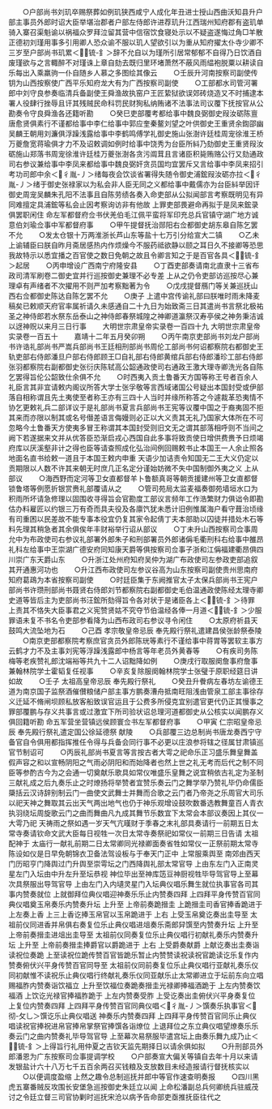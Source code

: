 <!-- { "loadSidebar": true } -->
　　○户部尚书刘玑卒赐祭葬如例玑狭西咸宁人成化年丑进士授山西曲沃知县升户部主事员外郎时诏大臣举堪治郡者户部左侍郎许进荐玑升江西瑞州知府郡有盗玑单骑入寨召渠魁谕以祸福众罗拜泣留其营中信宿饮食寝处示以不疑盗遂悔过角□羊散正德初刘瑾用事多引用卿人恐众谕不服以玑人望欲引以为重从知府擢太仆寺少卿不三岁至户部尚书玑累＜锍-釒＞辞不允自以为瑾所引居常郁郁不自得乃日饮酒自废瑾欲与之言輙醉不对瑾诛上章自劾去既归里环堵萧然不蔽风雨緼袍脱粟以耕读自乐每出入乘羸驹一仆自随乡人慕之多图绘其像云
　　○壬辰升河南按察司副使传钥为山西按察使广西平乐知府龙大有为广西按察司副使
　　○工部都水司管河署郎中刘守良参奏临清兵备副使王舜渔故执窑户王匠絷狱欲误郊砖烧造又不时捕逮本署人役肆行挫辱且讦其残贼民命科罚民财狥私纳贿诸不法事法司议覆下抚按官从公勘奏令守良舜渔各还籍听勘
　　○癸巳吏部覆考都给事中魏良弼御史叚汝砺陈亶唐愈贤俱素行不谨都给事中李仁给事中郭应奎秦鳌刘望之叶供御史王重贤余鍧邵幽吴麟王朝用刘濂俱浮躁浅露给事中李鹤鸣傅学礼御史施山张澍许廷桂周宠徐淮王桥万夔詹宽蒋瑜俱才力不及诏敕调如例时给事中饶秀为台臣所紏乃劾御史王重贤叚汝砺施山郑落书周宠徐淮许廷桂万夔张澍各贪污阘茸且言诸臣积毙贿赂公行又劾通政司右参议兼给事中李凤来都给事中魏良弼奸贪员国均宜罢斥又言给事中李凤来招引考功司郎中余＜彳胤-丿＞绪每夜会饮谈省署得失随令御史浦鋐叚汝砺亦拉＜彳胤-丿＞绪于御史张禄家以为私会非人臣无同之义都给事中戴儒亦为台臣紏举因讦御史周宠吴麟朱孔阳不法事且自陈劳绩各奏入命吏部从公拟闻部言考察既明见有异同难擅定具浦鋐等私会止因考察询访非有他故  上罪吏部畏避命再拟于是凤来鋐录俱罢职闲住  命左军都督府佥书伏羌伯毛江佩平蛮将军印充总兵官镇守湖广地方诚意伯刘瑜佥事中军都督府事
　　○甲午提督抚治郧阳右佥都御史胡东皋自陈乞罢不允
　　○发太仓银十万两淮浙长芦山东等盐十七万引分给宣大二镇
　　○乙未  上谕辅臣曰朕自昨月斋居感热内作烦燥今不服药祗欲静以颐之耳日久不接卿等恐思我故特示以悉宜播之百官使之数日免朝之故且令卿言知之于是百官各具＜锍-釒＞起居
　　○丙申增设广西南宁府隆安县
　　○丁酉吏部奏请南北直隶十三省布政司清军刷卷二御史宜并行巡按御史兼理不必专差  上从之仍令吏部访巡按尽心兼理卓有声绪者不次擢用不则严加考察黜著为令
　　○戊戌提督鴈门等关兼巡抚山西右佥都御史陈达自陈乞罢不允
　　○庚子  上遣中宫传谕礼部曰朕唯时雨未降麦稿矣已敕顺天府官率属祈请久未感通自二十九日为始致斋三日其遣尚书言祭北极祐圣之神侍郎若水祭东岳泰山之神侍郎春祭城隍之神卿道瀛祭汉寿亭侯之神务秉洁诚以迓神贶以来月三日行事
　　大明世宗肃皇帝实录卷一百四十九
大明世宗肃皇帝实录卷一百五十
　　嘉靖十二年五月癸卯朔
　　○丙午南京吏部尚书刘龙户部尚书许诰礼部尚书严嵩兵部尚书王廷相刑部尚书周伦工部尚书何诏都察院右都御史王轨吏部右侍郎潘旦户部右侍郎顾王□自礼部右侍郎黄绾兵部右侍郎潘珍工部右侍郎张羽都察院右副都御史张衍庆陈轼高公韶通政使司右通政王激大理寺卿洗光各自陈乞罢得旨伦公韶致仕余俱不允
　　○时西夷入贡土鲁番天方国等称王号者百余人礼臣言其非宜请敕内阁议所答大学士张孚敬等言西域诸国公号疑出本国封受或伊部落自相称谓且先土夷使至者称王亦有三四十人当时并缘所称答之今遽裁革恐夷情不协乞更敕礼兵二部详议于是礼部尚书夏言兵部尚书王宪等议覆中国之于裔夷固不拒其来而亦限以制其或名号僣差语言侮嫚则必正以大义责其无礼乃国家大体所在不可忽略今土鲁番天方使夷多冒王称谓其本国封受则旧文无之谓其部落相呼则不当间之阙下若遂据来文并从优答臣恐渐启戎心西国自此多事将致贡使日增供费赉予日烦竭府库以厌溪壑非计之得也臣等请查照成化弘治间例回赐敕书止本国王一人余止照各地面名直书给敕一道且于本国王敕内申重  天语少加诘责令知国无二王大义仍定以贡期限以人数不许其来朝无时庶几正名定分谨始妨微不失中国制御外夷之义  上从部议
　　○海西野而定河等卫女直都督羊卜鲁额真哥等朝贡援建州等卫女直都督锁鲁塔等例愿折银赏赉礼部覆请从之
　　○管司苑局太监麦福奏御苑墙垣水口为积雨所坏请急修理以固围收寻得旨会官勘度工部议言频年工作浩繁财力俱诎令即勘估办料雇匠以约银三万有奇而具夫役及各廪饩犹未悉计旧例惟属海户看守葺治顷缘有司重困以民差故不能专事本役宜仍复其家令起倩丁夫本部助以囚徒并措处木石等料先理其稍急者其余俱俟年丰财裕举行诏从部议
　　○丁未升山西按察司佥事周允中为布政使司右参议礼部署外郎朱子和刑部署员外郎诸偁毛衢刑科右给事中雒昂礼科左给事中王崇湖广德安府同知康天爵等俱按察司佥事子浙和江偁福建衢昂俱四川崇广东天爵山东
　　○升浙江处州府知府吴仲为湖广布政使司左参政吏部追叙其开通惠河功也
　　○升江西布政使司左参议谷高为山东按察司副使贵州思南府知府葛鴊为本省按察司副使
　　○时廷臣集于东阙推官太子太保兵部尚书王宪户部尚书许瓒刑部尚书聂贤右侍郎刘节都察院右副都御史毛伯温通政使陈经太理寺卿史道等皆后主为吏部尚书汪鋐所劾得旨令各对状于是诸臣各上＜锍-釒＞待罪  上责其不恪失大臣事君之义宪赞贤姑不究夺节伯温经各俸一月道＜锍-釒＞少服罪语未复不书名令吏部参看降为山西布政司右参议寻令闲住
　　○太原府祈县天鼓鸣大流坠地为石
　　○己酉  孝宗敬皇帝忌辰  奉先殿行祭礼遣建昌侯张龄祭泰陵
　　○南京吏部都察院考察庶官贪员外郎陈珖等素行不谨给事中蒋胃等罢软主事方云鹤才力不及主事刘宪等浮躁浅露郎中杨言等年老员外黄春等
　　○有疾司务陈梅等老疾赞礼郎沈端裕等共九十二人诏黜降如例
　　○庚戌行取服阕詹事府詹事兼翰林院学士霍韬复任视事
　　○辛亥复除服阕翰林院学士张璧于原职经筵日讲如故
　　○壬子  太祖高皇帝忌辰  奉先殿行祭礼
　　○癸丑升餋病左春坊左谕德王道为南京国子监祭酒催儧粮储户部主事方鹏奏漕舟抵南旺阻浅由管泉工部主事徐存义迁延不脩闸坝顾私放客船致误官运且于公费多所侵克宜别遣官更代仍正其慢事之罪部覆鹏与存义共事言或过激宜下所司验状诏总理河道都御史从公核实以闻鹏存义俱回籍听勘  命五军营坐营镇远侯顾寰佥书左军都督府事
　　○甲寅  仁宗昭皇帝忌辰  奉先殿行祭礼遣定国公徐延德祭  献陵
　　○兵部覆三边总制尚书唐龙奏西宁守备官自令俱用都指挥推任令得与兵备会同行事不必更以庄浪参将辖之径属甘肃镇巡官节制诏可
　　○丙辰礼部尚书夏言等言按古者大雩之祀命乐正习盛乐舞皇舞盖假声容之和以宣畅阴阳之气雨必阴阳和而始降者也然上世之礼无考而后代之制不同臣等参酌古今为之会通一切奠献乐歌具如常仪唯盛乐皇舞之说宜稍依古礼定为圣制三献礼成之后九奏乐止之时燎扬将举赞者宜赞乐奏云门之舞学举乃赞礼毕仍命儒臣檃括云汉诗辞别制云门一曲使文武舞士并舞而合歌之云门者乃帝尧之乐周官大司乐以祀天神之舞取其云出天气两出地气也仍于神乐观增设鼓吹数番选教舞童百人青衣执羽绕坛周旋歌云门之曲而舞曲凡九成其舞节乐数宜下太常会本部议奏因上其仪一大雩乃祀  天祷雨之祭如遇一岁天气亢暵财于季春之末礼部具奏请行一前期五日太常寺奏请钦命文武大臣每日视牲一次日太常寺奏祭祀如常仪一前期三日告请  太祖配神于  太庙行一献礼前期二日太常卿同光禄卿面奏省牲如常仪一正祭前期太常寺陈设如仪是日早免朝锦衣卫备法驾设板与于奉天门正中  上常服乘舆至  南郊由西天门历昭亨门降舆过门升舆至崇雩坛之门西降舆礼部太常官导  上由东左门入正南灵星左门入坛由中升左升至坛恭视  神位毕出至神库笾豆神厨视牲毕导驾官导上至幕次具祭服出导驾官导  上由左门入内壝灵星门入坛典仪唱乐舞生就位执事官各司其事内赞奏就位  上就御拜位典仪唱迎神奏乐乐止内赞奏四拜  上四拜平身传赞百官同典仪唱奠玉帛奏乐内赞奏升坛  上升至  上帝前奏跪搢圭  上跪搢圭司香官捧香跪进于  上左奏上香  上三上香讫捧玉帛官以玉帛跪进于  上右  上受玉帛奠讫奏出圭导至  太祖前仪同进香并帛俱右奏复位乐止典仪唱进俎奏乐斋郎舁馔至内赞奏升坛  上升至  上帝前奏搢圭进俎出圭导至  太祖前仪同奏复位乐止典仪唱行初献礼奏乐内赞奏升坛  上升至  上帝前奏搢圭捧爵官以爵跪进于  上右  上受爵奏献爵  上献讫奏出圭奏诣读祝位奏跪  上至读祝位跪传赞百官皆跪乐暂止内赞赞读祝读祝官跪读讫乐复作内赞奏俯伏兴平身传赞百官同导至  太祖前仪同前奏复位乐止典仪唱行亚献礼奏乐仪同初献惟不读祝乐止典仪唱行终献礼奏乐仪同亚献乐止太常卿进立于坛前东向立唱赐福胙内赞奏诣饮福立  上升至饮福位奏跪奏搢圭光禄卿捧福酒跪于  上左内赞奏饮福酒  上饮讫光禄官捧福胙跪于  上左内赞奏受胙  上受讫奏出圭俯伏兴平身奏复位  上复位内赞奏四拜  上四拜平身传赞百官同典仪唱＜彳胤-丿＞馔奏乐执事官＜彻-攵乚＞馔讫乐止典仪唱送  神奏乐内赞奏四拜  上四拜平身传赞百官同乐止典仪唱读祝官捧祝进帛官捧帛掌祭官捧馔各诣燎位  上退拜位之东立典仪唱望燎奏乐乐奏云门之曲内赞奏礼毕导驾官导  上至幕次易祭服毕遣宫坛上由奏乐舞九成乃止＜锍-釒＞上得旨行礼用仲夏之吉钦天监先期择日以请余俱如拟
　　○升刑部员外郎潘恩为广东按察司佥事提调学校
　　○户部奏宣大偏关等镇自去年十月以来请发银盐计六十八万七千五百余两召买钱粮及支放数目未经造报请行督抚核实以
　　○以便调度盈缩  上然之趣令总制巡抚并郎中等官作速查明奏报
　　○四川黑虎五寨番贼反攻围长安堡急巡按御史朱廷立以闻  上命松潘副总兵何卿统兵驻威茂讨之令廷立督三司官协剿时巡抚宋沧以病予告命部吏亟推抚臣往代之
